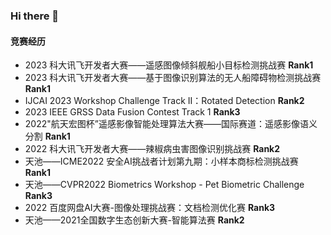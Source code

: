 ### Hi there 👋

#### 竞赛经历
- 2023 科大讯飞开发者大赛——遥感图像倾斜舰船小目标检测挑战赛 **Rank1**
- 2023 科大讯飞开发者大赛——基于图像识别算法的无人船障碍物检测挑战赛 **Rank1**
- IJCAI 2023 Workshop Challenge Track II：Rotated Detection ****Rank2****
- 2023 IEEE GRSS Data Fusion Contest Track 1 **Rank3**
- 2022"航天宏图杯”遥感影像智能处理算法大赛——国际赛道：遥感影像语义分割 **Rank1**
- 2022 科大讯飞开发者大赛——辣椒病虫害图像识别挑战赛 **Rank2**
- 天池——ICME2022 安全AI挑战者计划第九期：小样本商标检测挑战赛 **Rank1**
- 天池——CVPR2022 Biometrics Workshop - Pet Biometric Challenge **Rank3**
- 2022 百度网盘AI大赛-图像处理挑战赛：文档检测优化赛 **Rank3**
- 天池——2021全国数字生态创新大赛-智能算法赛 **Rank2**

<!--
**Hzj199/Hzj199** is a ✨ _special_ ✨ repository because its `README.md` (this file) appears on your GitHub profile.

Here are some ideas to get you started:

- 🔭 I’m currently working on ...
- 🌱 I’m currently learning ...
- 👯 I’m looking to collaborate on ...
- 🤔 I’m looking for help with ...
- 💬 Ask me about ...
- 📫 How to reach me: ...
- 😄 Pronouns: ...
- ⚡ Fun fact: ...
-->
